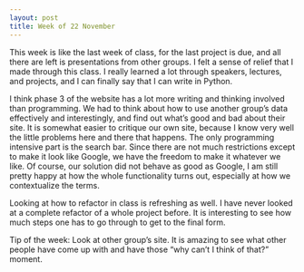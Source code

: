 ```yaml
---
layout: post
title: Week of 22 November
---
```

This week is like the last week of class, for the last project is due, and all there are left is presentations from other groups. I felt a sense of relief that I made through this class. I really learned a lot through speakers, lectures, and projects, and I can finally say that I can write in Python. 

I think phase 3 of the website has a lot more writing and thinking involved than programming. We had to think about how to use another group’s data effectively and interestingly, and find out what’s good and bad about their site. It is somewhat easier to critique our own site, because I know very well the little problems here and there that happens. The only programming intensive part is the search bar. Since there are not much restrictions except to make it look like Google, we have the freedom to make it whatever we like. Of course, our solution did not behave as good as Google, I am still pretty happy at how the whole functionality turns out, especially at how we contextualize the terms. 

Looking at how to refactor in class is refreshing as well. I have never looked at a complete refactor of a whole project before. It is interesting to see how much steps one has to go through to get to the final form. 

Tip of the week: Look at other group’s site. It is amazing to see what other people have come up with and have those “why can’t I think of that?” moment. 